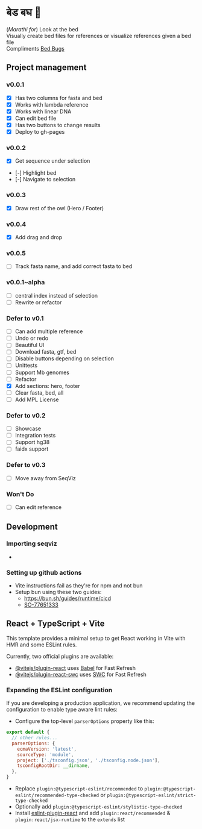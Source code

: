 # बेड बघ 🧐 

(*Marathi for*) Look at the bed  
Visually create bed files for references or visualize references given a bed file  
Compliments [Bed Bugs](https://labs.epi2me.io/bed-bugs/)

## Project management

### v0.0.1

- [x] Has two columns for fasta and bed
- [x] Works with lambda reference
- [x] Works with linear DNA
- [x] Can edit bed file
- [x] Has two buttons to change results
- [x] Deploy to gh-pages

### v0.0.2

- [x] Get sequence under selection
- [-] Highlight bed
- [-] Navigate to selection

### v0.0.3

- [x] Draw rest of the owl (Hero / Footer)

### v0.0.4

- [x] Add drag and drop

### v0.0.5

- [ ] Track fasta name, and add correct fasta to bed


### v0.0.1~alpha

- [ ] central index instead of selection
- [ ] Rewrite or refactor

### Defer to v0.1

- [ ] Can add multiple reference
- [ ] Undo or redo
- [ ] Beautiful UI
- [ ] Download fasta, gtf, bed
- [ ] Disable buttons depending on selection
- [ ] Unittests
- [ ] Support Mb genomes
- [ ] Refactor
- [x] Add sections: hero, footer
- [ ] Clear fasta, bed, all
- [ ] Add MPL License

### Defer to v0.2

- [ ] Showcase
- [ ] Integration tests
- [ ] Support hg38
- [ ] faidx support

### Defer to v0.3

- [ ] Move away from SeqViz

### Won't Do

- [ ] Can edit reference


## Development

### Importing seqviz

- 

### Setting up github actions

- Vite instructions fail as they're for npm and not bun
- Setup bun using these two guides:
  - https://bun.sh/guides/runtime/cicd
  - [SO-77651333](https://stackoverflow.com/questions/77651333/how-to-deploy-a-static-website-project-with-bun-lockb-to-github-pages)



## React + TypeScript + Vite

This template provides a minimal setup to get React working in Vite with HMR and some ESLint rules.

Currently, two official plugins are available:

- [@vitejs/plugin-react](https://github.com/vitejs/vite-plugin-react/blob/main/packages/plugin-react/README.md) uses [Babel](https://babeljs.io/) for Fast Refresh
- [@vitejs/plugin-react-swc](https://github.com/vitejs/vite-plugin-react-swc) uses [SWC](https://swc.rs/) for Fast Refresh

### Expanding the ESLint configuration

If you are developing a production application, we recommend updating the configuration to enable type aware lint rules:

- Configure the top-level `parserOptions` property like this:

```js
export default {
  // other rules...
  parserOptions: {
    ecmaVersion: 'latest',
    sourceType: 'module',
    project: ['./tsconfig.json', './tsconfig.node.json'],
    tsconfigRootDir: __dirname,
  },
}
```

- Replace `plugin:@typescript-eslint/recommended` to `plugin:@typescript-eslint/recommended-type-checked` or `plugin:@typescript-eslint/strict-type-checked`
- Optionally add `plugin:@typescript-eslint/stylistic-type-checked`
- Install [eslint-plugin-react](https://github.com/jsx-eslint/eslint-plugin-react) and add `plugin:react/recommended` & `plugin:react/jsx-runtime` to the `extends` list
